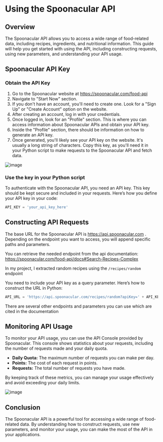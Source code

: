 # Using the Spoonacular API

## Overview

The Spoonacular API allows you to access a wide range of food-related data, including recipes, ingredients, and nutritional information. This guide will help you get started with using the API, including constructing requests, using new parameters, and understanding your API usage.

## Spoonacular API Key

### Obtain the API Key

1. Go to the Spoonacular website at https://spoonacular.com/food-api
2. Navigate to "Start Now" section.
3. If you don't have an account, you'll need to create one. Look for a "Sign Up" or "Create Account" option on the website.
4. After creating an account, log in with your credentials.
5. Once logged in, look for an "Profile" section. This is where you can access information about Spoonacular APIs and obtain your API key.
6. Inside the "Profile" section, there should be information on how to generate an API key.
7. Once generated, you'll likely see your API key on the website. It's usually a long string of characters. Copy this key, as you'll need it in your Python script to make requests to the Spoonacular API and fetch data.

![image](https://github.com/Maryem6/ETL-Python-PostgreSQL/assets/96294018/f7caa2be-37e9-46f0-9efd-47ab6af2ae24)

### Use the key in your Python script

To authenticate with the Spoonacular API, you need an API key. This key should be kept secure and included in your requests. Here’s how you define your API key in your code:

```python
API_KEY = 'your_api_key_here'
```

##  Constructing API Requests

The base URL for the Spoonacular API is https://api.spoonacular.com . Depending on the endpoint you want to access, you will append specific paths and parameters.

You can retrieve the needed endpoint from the api documentation: 
https://spoonacular.com/food-api/docs#Search-Recipes-Complex

In my project, I extracted random recipes using the `/recipes/random` endpoint

You need to include your API key as a query parameter. Here’s how to construct the URL in Python:

```python
API_URL = 'https://api.spoonacular.com/recipes/random?apiKey=' + API_KEY

```

There are several other endpoints and parameters you can use which are cited in the documentation 

## Monitoring API Usage

To monitor your API usage, you can use the API Console provided by Spoonacular. This console shows statistics about your requests, including the number of requests made and your daily quota.

- **Daily Quota:** The maximum number of requests you can make per day.
- **Points:** The cost of each request in points.
- **Requests:** The total number of requests you have made.

By keeping track of these metrics, you can manage your usage effectively and avoid exceeding your daily limits.

![image](https://github.com/Maryem6/ETL-Python-PostgreSQL/assets/96294018/623d4f61-550c-4272-a1f7-f7e151dbb6da)


## Conclusion

The Spoonacular API is a powerful tool for accessing a wide range of food-related data. By understanding how to construct requests, use new parameters, and monitor your usage, you can make the most of the API in your applications.












